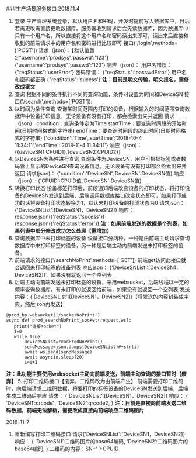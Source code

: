 ###生产场景服务接口
2018.11.4
1. 登录
生产管理系统登录，默认用户名和密码，开发时提前写入数据库中，日后若需更改需直接更改数据库。服务器收到请求后会先读数据库，因为数据库中只有一个用户名，所以直接将这个用户名和密码读出来即可，读出来后直接和收到的前端请求中的用户名和密码进行比较即可
接口('/login',methods=['POST'])
请求（json）：【默认值暂定'username':'prodsys','passwd':'123'】
{'username':'prodsys','passwd':'123'}
响应（json）：
用户名错误：
{"reqStatus":'userError'}
密码错误：
{"reqStatus":'passwdError'}
用户名和密码都正确
{"reqStatus":'sucess'}
**注：目前是明文传输，明文报名，需修改成密文**
2. 查询
根据不同的条件执行不同的查询功能，条件可设置为时间和DeviceSN
接口('/search',methods=['POST']):
 1. 以时间为条件查询
 查询某时间范围内打印的设备，根据输入的时间范围查询数据库中设备打印信息，无论设备有没有打印，都会检索出来并返回
 请求（json）
 condition：查询条件定为Time
 startTime：要查询时间段的开始时间(日期时间格式的字符串)
 endTime：要查询时间段的终止时间(日期时间格式的字符串)
 {'condition':'Time','startTime':'2018-10-4 11:34:11','endTime':'2018-11-4 11:34:11'}
 响应（json)：
 {{deviceSN1:CPUID1},{deviceSN2:CPUID2}}
 2. 以DeviceSN为条件进行查询
 查询条件为DeviceSN，用户可根据标签或者数码管上显示的DeviceSN查询设备信息，无论设备有没有打印都会检索出来并返回
 请求(json)：
 {'condition':'DeviceSN','DeviceSN':DeviceSN值}
 响应（json）:
 {'CPUID':CPUID值,'DeviceSN':DeviceSN值}
3. 转换打印状态
设备标签打印后，前段通知后端改变设备的打印状态，将打印设备的DeviceSN发送到后端，后端调用数据库接口改变状态即可，如果打印成功的话将设备打印状态转换为1，默认未打印设备的打印状态为0
请求json：
{'DeviceSNList':[DeviceSN1，DeviceSN2]}
响应：
response.json({'reqStatus':'sucess'})
response.json({'reqStatus':'error'})
 **注：如果前端发送的数据是个列表，如果列表中部分修改成功怎么处理【需增加】**
4. 查询数据库中未打印标签的设备
设备接口分两种，一种是由前端主动请求查询数据库中未打印标签的设备，另一种是后端主动向前端发送未打印标签的设备。
 1. 前端请求的接口('/searchNoPrint',methods=['GET'])
 前端get访问此接口就会返回未打印标签的设备列表
 响应json：
 {'DeviceSNList':[DeviceSN1，DeviceSN2]}，如果没有就返回一个空列表
 2. 后端主动向前端发送未打印标签的设备，采用websocket，后端线程以一定的频率查询数据库，有未打印的就返回给前端，如果没有就返回一个空列表
 发送内容：{'DeviceSNList':[DeviceSN1，DeviceSN2]}【将发送的内容封装成字典，然后json再发送】
 ```
 @prod_bp.websocket('/socketNoPrint')
async def prod_searchNoPrint_socket(request,ws):
    print("连接socket")
    i=0
    while True:
        DeviceSNList=readProdNoPrint()
        sendMessage=json.dumps(DeviceSNList)#+str(i)        
        await ws.send(sendMessage)
        await asyncio.sleep(20)
        i=i+1
 ```
 **注：此功能主要使用websocket主动向前端发送，前端主动查询的接口暂时【废弃】**
5. 打印二维码接口【废弃，二维码改为由前端产生】
前端需要打印二维码时，向后端请求二维码数据，将要打印的标签设备的DeviceSN发送到后端，后端生成二维码后响应
请求： {'DeviceSNList':[DeviceSN1，DeviceSN2]}
响应：
{
‘DeviceSN1’:qrcode1,
‘DeviceSN2’:qrcode2,
}
**注：目前是直接向前端发送二维码数据，前端无法解析，需更改成直接向前端响应二维码图片**

2018-11-7
1. 重新编写打印二维码接口
请求{'DeviceSNList':[DeviceSN1，DeviceSN2]}
响应：
{
‘DeviceSN1’:二维码图片的base64编码,
‘DeviceSN2’:二维码图片的base64编码,
}
二维码的内容：SN+‘ ’+CPUID
 
